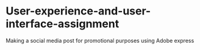 # User-experience-and-user-interface-assignment
Making a social media post for promotional purposes using Adobe express
